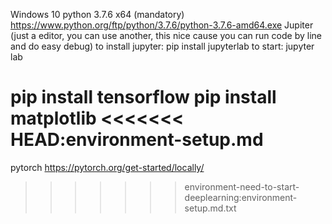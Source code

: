 Windows 10
python 3.7.6 x64 (mandatory) https://www.python.org/ftp/python/3.7.6/python-3.7.6-amd64.exe
Jupiter (just a editor, you can use another, this nice cause you can run code by line and do easy debug)
to install jupyter: pip install jupyterlab
to start: jupyter lab

pip install tensorflow
pip install matplotlib
<<<<<<< HEAD:environment-setup.md
=======

pytorch
https://pytorch.org/get-started/locally/
>>>>>>> environment-need-to-start-deeplearning:environment-setup.md.txt
